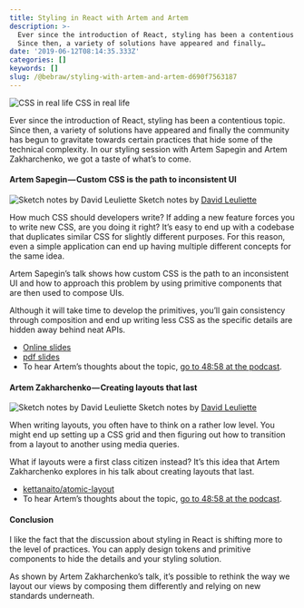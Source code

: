 ```yaml
---
title: Styling in React with Artem and Artem
description: >-
  Ever since the introduction of React, styling has been a contentious topic.
  Since then, a variety of solutions have appeared and finally…
date: '2019-06-12T08:14:35.333Z'
categories: []
keywords: []
slug: /@bebraw/styling-with-artem-and-artem-d690f7563187
---
```


![CSS in real life](img/1__2KKfYoHfrYY7yqO4pHfFhA.jpeg)
CSS in real life

Ever since the introduction of React, styling has been a contentious topic. Since then, a variety of solutions have appeared and finally the community has begun to gravitate towards certain practices that hide some of the technical complexity. In our styling session with Artem Sapegin and Artem Zakharchenko, we got a taste of what’s to come.

#### Artem Sapegin — Custom CSS is the path to inconsistent UI

![Sketch notes by [David Leuliette](https://davidl.fr)](img/1__KZ9sYBulSXVnh2NWsn1pjg.png)
Sketch notes by [David Leuliette](https://davidl.fr)

How much CSS should developers write? If adding a new feature forces you to write new CSS, are you doing it right? It’s easy to end up with a codebase that duplicates similar CSS for slightly different purposes. For this reason, even a simple application can end up having multiple different concepts for the same idea.

Artem Sapegin’s talk shows how custom CSS is the path to an inconsistent UI and how to approach this problem by using primitive components that are then used to compose UIs.

Although it will take time to develop the primitives, you’ll gain consistency through composition and end up writing less CSS as the specific details are hidden away behind neat APIs.

*   [Online slides](https://stopwritingcss.netlify.com/)
*   [pdf slides](https://slides.react-finland.fi/2019/artem-sapegin.pdf)
*   To hear Artem’s thoughts about the topic, [go to 48:58 at the podcast](https://webbidevaus.fi/46).

#### Artem Zakharchenko — Creating layouts that last

![Sketch notes by [David Leuliette](https://davidl.fr)](img/1__kblwRax6hDyA7OSI__4MYsw.png)
Sketch notes by [David Leuliette](https://davidl.fr)

When writing layouts, you often have to think on a rather low level. You might end up setting up a CSS grid and then figuring out how to transition from a layout to another using media queries.

What if layouts were a first class citizen instead? It’s this idea that Artem Zakharchenko explores in his talk about creating layouts that last.

*   [kettanaito/atomic-layout](https://github.com/kettanaito/atomic-layout)
*   To hear Artem’s thoughts about the topic, [go to 48:58 at the podcast](https://webbidevaus.fi/46).

#### Conclusion

I like the fact that the discussion about styling in React is shifting more to the level of practices. You can apply design tokens and primitive components to hide the details and your styling solution.

As shown by Artem Zakharchenko’s talk, it’s possible to rethink the way we layout our views by composing them differently and relying on new standards underneath.